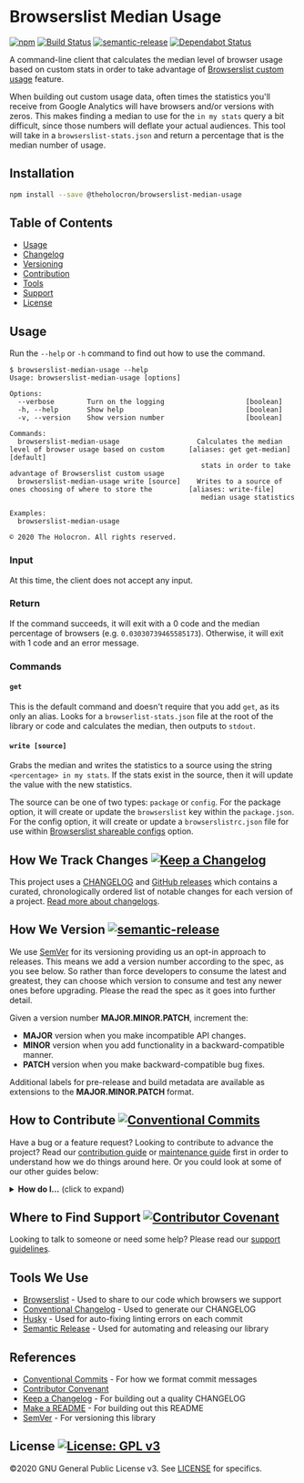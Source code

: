 # Browserslist Median Usage

[![npm](https://img.shields.io/npm/v/@theholocron/browserslist-median-usage?color=red)](https://www.npmjs.com/package/@theholocron/browserslist-median-usage) [![Build Status](https://github.com/the-holocron/browserslist-median-usage/workflows/CI/badge.svg)](https://github.com/the-holocron/browserslist-median-usage/actions?workflow=CI) [![semantic-release](https://img.shields.io/badge/%20%20%F0%9F%93%A6%F0%9F%9A%80-semantic--release-e10079.svg)](https://github.com/semantic-release/semantic-release) [![Dependabot Status](https://api.dependabot.com/badges/status?host=github&repo=the-holocron/browserslist-median-usage)](https://dependabot.com)

A command-line client that calculates the median level of browser usage based on custom stats in order to take advantage of [Browserslist custom usage](https://github.com/browserslist/browserslist#custom-usage-data) feature. 

When building out custom usage data, often times the statistics you'll receive from Google Analytics will have browsers and/or versions with zeros. This makes finding a median to use for the `in my stats` query a bit difficult, since those numbers will deflate your actual audiences.  This tool will take in a `browserslist-stats.json` and return a percentage that is the median number of usage.

## Installation

```bash
npm install --save @theholocron/browserslist-median-usage
```

## Table of Contents

* [Usage](#usage)
* [Changelog](#how-we-track-changes)
* [Versioning](#how-we-version)
* [Contribution](#how-to-contribute)
* [Tools](#tools-we-use)
* [Support](#where-to-find-suport)
* [License](#license)

## Usage

Run the `--help` or `-h` command to find out how to use the command.

```
$ browserslist-median-usage --help
Usage: browserslist-median-usage [options]

Options:
  --verbose        Turn on the logging                    [boolean]
  -h, --help       Show help                              [boolean]
  -v, --version    Show version number                    [boolean]

Commands:
  browserslist-median-usage                   Calculates the median level of browser usage based on custom      [aliases: get get-median] [default]
                                               stats in order to take advantage of Browserslist custom usage
  browserslist-median-usage write [source]    Writes to a source of ones choosing of where to store the         [aliases: write-file] 
                                               median usage statistics

Examples:
  browserslist-median-usage

© 2020 The Holocron. All rights reserved.
```

### Input

At this time, the client does not accept any input.

### Return

If the command succeeds, it will exit with a 0 code and the median percentage of browsers (e.g. `0.03030739465585173`). Otherwise, it will exit with 1 code and an error message.

### Commands

#### `get`

This is the default command and doesn't require that you add `get`, as its only an alias. Looks for a `browserlist-stats.json` file at the root of the library or code and calculates the median, then outputs to `stdout`.

#### `write [source]`

Grabs the median and writes the statistics to a source using the string `<percentage> in my stats`.  If the stats exist in the source, then it will update the value with the new statistics.

The source can be one of two types: `package` or `config`.  For the package option, it will create or update the `browserslist` key within the `package.json`.  For the config option, it will create or update a `browserslistrc.json` file for use within [Browserslist shareable configs](https://github.com/browserslist/browserslist#shareable-configs) option.

## How We Track Changes [![Keep a Changelog](https://img.shields.io/badge/Keep%20a%20Changelog-1.0.0-orange)](https://keepachangelog.com/en/1.0.0/)

This project uses a [CHANGELOG](./CHANGELOG.md) and [GitHub releases](https://help.github.com/en/github/administering-a-repository/about-releases) which contains a curated, chronologically ordered list of notable changes for each version of a project. [Read more about changelogs](https://keepachangelog.com/en/1.0.0/).

## How We Version [![semantic-release](https://img.shields.io/badge/%20%20%F0%9F%93%A6%F0%9F%9A%80-semantic--release-e10079.svg)](https://github.com/semantic-release/semantic-release)

We use [SemVer](https://semver.org/) for its versioning providing us an opt-in approach to releases. This means we add a version number according to the spec, as you see below. So rather than force developers to consume the latest and greatest, they can choose which version to consume and test any newer ones before upgrading. Please the read the spec as it goes into further detail.

Given a version number **MAJOR.MINOR.PATCH**, increment the:

* **MAJOR** version when you make incompatible API changes.
* **MINOR** version when you add functionality in a backward-compatible manner.
* **PATCH** version when you make backward-compatible bug fixes.

Additional labels for pre-release and build metadata are available as extensions to the **MAJOR.MINOR.PATCH** format.

## How to Contribute [![Conventional Commits](https://img.shields.io/badge/Conventional%20Commits-1.0.0-yellow.svg)](https://conventionalcommits.org)

Have a bug or a feature request? Looking to contribute to advance the project? Read our [contribution guide](./github/CONTRIBUTING.md) or [maintenance guide](./.github/MAINTAINING.md) first in order to understand how we do things around here. Or you could look at some of our other guides below:

<details>
  <summary><strong>How do I…</strong> (click to expand)</summary>

* [Ask or Say Something?](./.github/SUPPORT.md)
  * [Request Support](./.github/SUPPORT.md#request-support)
  * [Report an Error or Bug](./.github/SUPPORT.md#report-an-error-or-bug)
  * [Request a Feature](./.github/SUPPORT.md#request-a-feature)
* [Make Something?](./.github/CONTRIBUTING.md)
  * [Setup the Project](./.github/CONTRIBUTING.md#get-started)
  * [Create an Issue](./.github/CONTRIBUTING.md#creating-a-good-issue)
  * [Create a Feature Request](./.github/CONTRIBUTING.md#create-a-good-feature-request)
  * [Contribute Documentation](./.github/CONTRIBUTING.md#contribute-to-documentation)
  * [Contribute Code](./.github/CONTRIBUTING.md#create-a-pull-request)
  * [Join the Team](./.github/CONTRIBUTING.md#join-the-team)
* [Manage Something](./.github/MAINTAINING.md)
  * [Provide Support on Issues](./.github/MAINTAINING.md#provide-support-on-issues)
  * [Label Issues](./.github/MAINTAINING.md#label-issues)
  * [Clean Up Issues and PRs](./.github/MAINTAINING.md#clean-up-issues-and-prs)
  * [Create a Pull Request](./.github/MAINTAINING.md#create-a-pull-request)
  * [Review Pull Requests](./.github/MAINTAINING.md#review-pull-requests)
  * [Merge Pull Requests](./.github/MAINTAINING.md#merge-pull-requests)
  * [Tag a Release](./.github/MAINTAINING.md#tag-a-release)
  * [Release a Version](./.github/MAINTAINING.md#release-a-version)

</details>

## Where to Find Support [![Contributor Covenant](https://img.shields.io/badge/Contributor%20Covenant-v2.0%20adopted-ff69b4.svg)](code_of_conduct.md)

Looking to talk to someone or need some help? Please read our [support guidelines](./.github/SUPPORT.md).

## Tools We Use

* [Browserslist](https://github.com/browserslist/browserslist) - Used to share to our code which browsers we support
* [Conventional Changelog](https://github.com/conventional-changelog/conventional-changelog) - Used to generate our CHANGELOG
* [Husky](https://github.com/typicode/husky) - Used for auto-fixing linting errors on each commit
* [Semantic Release](https://semantic-release.gitbook.io/semantic-release/) - Used for automating and releasing our library

## References

* [Conventional Commits](https://www.conventionalcommits.org/en/v1.0.0/) - For how we format commit messages
* [Contributor Convenant](https://www.contributor-covenant.org)
* [Keep a Changelog](https://keepachangelog.com/en/1.0.0/) - For building out a quality CHANGELOG
* [Make a README](https://www.makeareadme.com/) - For building out this README
* [SemVer](https://semver.org/) - For versioning this library

## License [![License: GPL v3](https://img.shields.io/badge/License-GPLv3-blue.svg)](https://www.gnu.org/licenses/gpl-3.0)

©2020 GNU General Public License v3. See [LICENSE](./LICENSE.md) for specifics.
